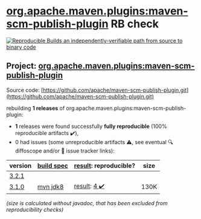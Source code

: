 [org.apache.maven.plugins:maven-scm-publish-plugin](https://central.sonatype.com/artifact/org.apache.maven.plugins/maven-scm-publish-plugin/3.1.0/versions) RB check
=======

[![Reproducible Builds](https://reproducible-builds.org/images/logos/rb.svg) an independently-verifiable path from source to binary code](https://reproducible-builds.org/)

## Project: [org.apache.maven.plugins:maven-scm-publish-plugin](https://central.sonatype.com/artifact/org.apache.maven.plugins/maven-scm-publish-plugin/3.1.0/versions)

Source code: [https://github.com/apache/maven-scm-publish-plugin.git](https://github.com/apache/maven-scm-publish-plugin.git)

rebuilding **1 releases** of org.apache.maven.plugins:maven-scm-publish-plugin:
- **1** releases were found successfully **fully reproducible** (100% reproducible artifacts :heavy_check_mark:),
- 0 had issues (some unreproducible artifacts :warning:, see eventual :mag: diffoscope and/or :memo: issue tracker links):

| version | [build spec](/BUILDSPEC.md) | [result](https://reproducible-builds.org/docs/jvm/): reproducible? | size |
| -- | --------- | ------ | -- |
| [3.2.1](https://central.sonatype.com/artifact/org.apache.maven.plugins/maven-scm-publish-plugin/3.2.1/pom) | | | |
| [3.1.0](https://central.sonatype.com/artifact/org.apache.maven.plugins/maven-scm-publish-plugin/3.1.0/pom) | [mvn jdk8](maven-scm-publish-plugin-3.1.0.buildspec) | [result](maven-scm-publish-plugin-3.1.0.buildinfo): [4 :heavy_check_mark: ](maven-scm-publish-plugin-3.1.0.buildcompare) | 130K |

<i>(size is calculated without javadoc, that has been excluded from reproducibility checks)</i>
